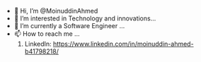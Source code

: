 - 👋 Hi, I’m @MoinuddinAhmed
- 👀 I’m interested in Technology and innovations...
- 🌱 I’m currently a Software Engineer ...
- 📫 How to reach me ...
  1) LinkedIn: https://www.linkedin.com/in/moinuddin-ahmed-b41798218/

<!---
MoinuddinAhmed/MoinuddinAhmed is a ✨ special ✨ repository because its `README.md` (this file) appears on your GitHub profile.
You can click the Preview link to take a look at your changes.
--->
